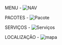 MENU -
![NAV](https://user-images.githubusercontent.com/79729851/132258166-fb588aaa-2b61-43d4-9168-e4f1012ce637.png)

PACOTES - 
![Pacote](https://user-images.githubusercontent.com/79729851/132258185-8334c7b5-f492-4c33-9e00-72a43d996f4e.png)

SERVIÇOS - 
![Serviços](https://user-images.githubusercontent.com/79729851/132258206-cb7a9d0d-22e1-43c9-9a98-8a831c3b660a.png)

LOCALIZAÇÃO - 
![mapa](https://user-images.githubusercontent.com/79729851/132258218-c0bce421-58f2-48b0-84e9-9c25f4e9f894.png)
